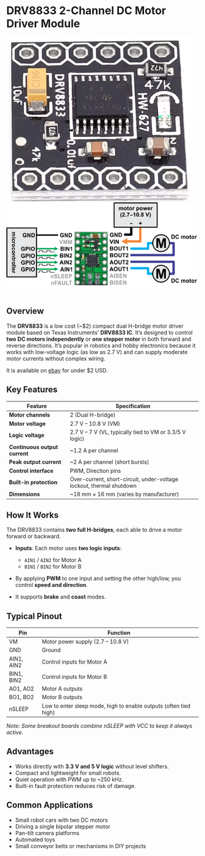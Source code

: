 # DRV8833 2-Channel DC Motor Driver Module

![](./08-drv8833.png)
![](./08-drv8833-pinout.png)

## **Overview**

The **DRV8833** is a low cost (~$2) compact dual H-bridge motor driver module based on Texas Instruments’ **DRV8833 IC**. 
It’s designed to control **two DC motors independently** or **one stepper motor** in both forward and reverse directions. It’s popular in robotics and hobby electronics because it works with low-voltage logic (as low as 2.7 V) and can supply moderate motor currents without complex wiring.  

It is available on [ebay](https://www.ebay.com/sch/i.html?_nkw=DRV8833+motor+driver) for under $2 USD.


## **Key Features**

| Feature                       | Specification                                                        |
| ----------------------------- | -------------------------------------------------------------------- |
| **Motor channels**            | 2 (Dual H-bridge)                                                    |
| **Motor voltage**             | 2.7 V – 10.8 V (VM)                                                  |
| **Logic voltage**             | 2.7 V – 7 V (VL, typically tied to VM or 3.3/5 V logic)              |
| **Continuous output current** | \~1.2 A per channel                                                  |
| **Peak output current**       | \~2 A per channel (short bursts)                                     |
| **Control interface**         | PWM, Direction pins                                                  |
| **Built-in protection**       | Over-current, short-circuit, under-voltage lockout, thermal shutdown |
| **Dimensions**                | \~18 mm × 16 mm (varies by manufacturer)                             |


## How It Works

The DRV8833 contains **two full H-bridges**, each able to drive a motor forward or backward.

* **Inputs**: Each motor uses **two logic inputs**:

  * `AIN1` / `AIN2` for Motor A
  * `BIN1` / `BIN2` for Motor B
* By applying **PWM** to one input and setting the other high/low, you control **speed and direction**.
* It supports **brake** and **coast** modes.


## **Typical Pinout**

| Pin        | Function                                                          |
| ---------- | ----------------------------------------------------------------- |
| VM         | Motor power supply (2.7 – 10.8 V)                                 |
| GND        | Ground                                                            |
| AIN1, AIN2 | Control inputs for Motor A                                        |
| BIN1, BIN2 | Control inputs for Motor B                                        |
| AO1, AO2   | Motor A outputs                                                   |
| BO1, BO2   | Motor B outputs                                                   |
| nSLEEP     | Low to enter sleep mode, high to enable outputs (often tied high) |

*Note: Some breakout boards combine nSLEEP with VCC to keep it always active.*


## **Advantages**

* Works directly with **3.3 V and 5 V logic** without level shifters.
* Compact and lightweight for small robots.
* Quiet operation with PWM up to \~250 kHz.
* Built-in fault protection reduces risk of damage.


## **Common Applications**

* Small robot cars with two DC motors
* Driving a single bipolar stepper motor
* Pan-tilt camera platforms
* Automated toys
* Small conveyor belts or mechanisms in DIY projects


